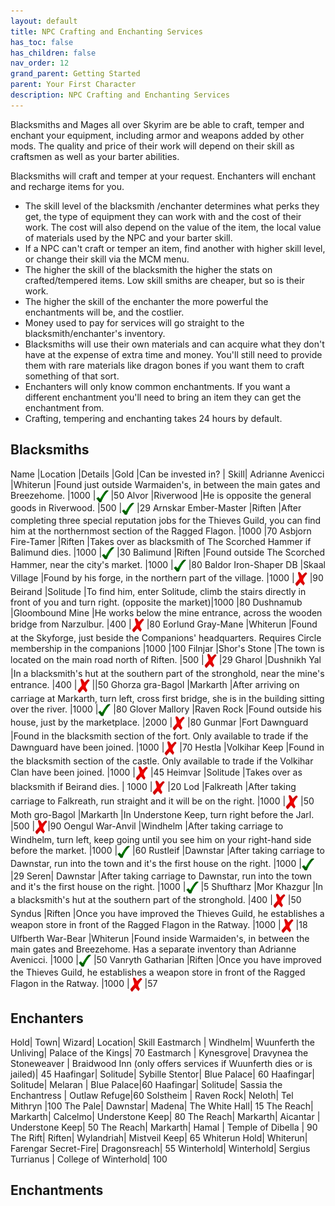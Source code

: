 ```yaml
---
layout: default
title: NPC Crafting and Enchanting Services
has_toc: false
has_children: false
nav_order: 12
grand_parent: Getting Started
parent: Your First Character
description: NPC Crafting and Enchanting Services
---
```



Blacksmiths and Mages all over Skyrim are be able to craft, temper and enchant your equipment, including armor and weapons added by other mods. The quality and price of their work will depend on their skill as craftsmen as well as your barter abilities.

Blacksmiths will craft and temper at your request. Enchanters will enchant and recharge items for you.

* The skill level of the blacksmith /enchanter determines what perks they get, the type of equipment they can work with and the cost of their work. The cost will also depend on the value of the item, the local value of materials used by the NPC and your barter skill.
* If a NPC can't craft or temper an item, find another with higher skill level, or change their skill via the MCM menu.
* The higher the skill of the blacksmith the higher the stats on crafted/tempered items. Low skill smiths are cheaper, but so is their work.
* The higher the skill of the enchanter the more powerful the enchantments will be, and the costlier.
* Money used to pay for services will go straight to the blacksmith/enchanter's inventory.
* Blacksmiths will use their own materials and can acquire what they don't have at the expense of extra time and money. You'll still need to provide them with rare materials like dragon bones if you want them to craft something of that sort.
* Enchanters will only know common enchantments. If you want a different enchantment you'll need to bring an item they can get the enchantment from.
* Crafting, tempering and enchanting takes 24 hours by default.

## Blacksmiths

Name |Location |Details |Gold |Can be invested in? | Skill|
Adrianne Avenicci |Whiterun |Found just outside Warmaiden's, in between the main gates and Breezehome. |1000 |<img alt="☑" src="../Assets/Green_Tick.svg" style="vertical-align: middle" width="20" height="20"> |50
Alvor |Riverwood |He is opposite the general goods in Riverwood. |500 |<img alt="☑" src="../Assets/Green_Tick.svg" style="vertical-align: middle" width="20" height="20"> |29
Arnskar Ember-Master |Riften |After completing three special reputation jobs for the Thieves Guild, you can find him at the northernmost section of the Ragged Flagon. |1000 |70
Asbjorn Fire-Tamer |Riften |Takes over as blacksmith of The Scorched Hammer if Balimund dies. |1000 |<img alt="☑" src="../Assets/Green_Tick.svg" style="vertical-align: middle" width="20" height="20"> |30
Balimund |Riften |Found outside The Scorched Hammer, near the city's market. |1000 |<img alt="☑" src="../Assets/Green_Tick.svg" style="vertical-align: middle" width="20" height="20"> |80
Baldor Iron-Shaper DB |Skaal Village |Found by his forge, in the northern part of the village. |1000 |<img alt="☒" src="../Assets/Red_Cross.svg" style="vertical-align: middle" width="20" height="23"> |90
Beirand |Solitude |To find him, enter Solitude, climb the stairs directly in front of you and turn right. (opposite the market)|1000 |80
Dushnamub |Gloombound Mine |He works below the mine entrance, across the wooden bridge from Narzulbur. |400 |<img alt="☒" src="../Assets/Red_Cross.svg" style="vertical-align: middle" width="20" height="23"> |80
Eorlund Gray-Mane |Whiterun |Found at the Skyforge, just beside the Companions' headquarters. Requires Circle membership in the companions |1000 |100
Filnjar |Shor's Stone |The town is located on the main road north of Riften. |500 |<img alt="☒" src="../Assets/Red_Cross.svg" style="vertical-align: middle" width="20" height="23"> |29
Gharol |Dushnikh Yal |In a blacksmith's hut at the southern part of the stronghold, near the mine's entrance. |400 |<img alt="☒" src="../Assets/Red_Cross.svg" style="vertical-align: middle" width="20" height="23"> ||50
Ghorza gra-Bagol |Markarth |After arriving on carriage at Markarth, turn left, cross first bridge, she is in the building sitting over the river. |1000 |<img alt="☑" src="../Assets/Green_Tick.svg" style="vertical-align: middle" width="20" height="20"> |80
Glover Mallory |Raven Rock |Found outside his house, just by the marketplace. |2000 |<img alt="☒" src="../Assets/Red_Cross.svg" style="vertical-align: middle" width="20" height="23"> |80
Gunmar  |Fort Dawnguard |Found in the blacksmith section of the fort. Only available to trade if the Dawnguard have been joined. |1000 |<img alt="☒" src="../Assets/Red_Cross.svg" style="vertical-align: middle" width="20" height="23"> |70
Hestla  |Volkihar Keep |Found in the blacksmith section of the castle. Only available to trade if the Volkihar Clan have been joined. |1000 |<img alt="☒" src="../Assets/Red_Cross.svg" style="vertical-align: middle" width="20" height="23"> |45
Heimvar |Solitude |Takes over as blacksmith if Beirand dies. | 1000 |<img alt="☒" src="../Assets/Red_Cross.svg" style="vertical-align: middle" width="20" height="23"> |20
Lod |Falkreath |After taking carriage to Falkreath, run straight and it will be on the right. |1000 |<img alt="☒" src="../Assets/Red_Cross.svg" style="vertical-align: middle" width="20" height="23"> |50
Moth gro-Bagol |Markarth |In Understone Keep, turn right before the Jarl. |500 |<img alt="☒" src="../Assets/Red_Cross.svg" style="vertical-align: middle" width="20" height="23">|90
Oengul War-Anvil |Windhelm |After taking carriage to Windhelm, turn left, keep going until you see him on your right-hand side before the market. |1000 |<img alt="☑" src="../Assets/Green_Tick.svg" style="vertical-align: middle" width="20" height="20"> |60
Rustleif |Dawnstar |After taking carriage to Dawnstar, run into the town and it's the first house on the right. |1000 |<img alt="☑" src="../Assets/Green_Tick.svg" style="vertical-align: middle" width="20" height="20"> |29
Seren| Dawnstar |After taking carriage to Dawnstar, run into the town and it's the first house on the right. |1000 |<img alt="☑" src="../Assets/Green_Tick.svg" style="vertical-align: middle" width="20" height="20"> |5
Shuftharz |Mor Khazgur |In a blacksmith's hut at the southern part of the stronghold. |400 |<img alt="☒" src="../Assets/Red_Cross.svg" style="vertical-align: middle" width="20" height="23"> |50
Syndus |Riften |Once you have improved the Thieves Guild, he establishes a weapon store in front of the Ragged Flagon in the Ratway. |1000 |<img alt="☒" src="../Assets/Red_Cross.svg" style="vertical-align: middle" width="20" height="23"> |18
Ulfberth War-Bear |Whiterun |Found inside Warmaiden's, in between the main gates and Breezehome. Has a separate inventory than Adrianne Avenicci. |1000 |<img alt="☑" src="../Assets/Green_Tick.svg" style="vertical-align: middle" width="20" height="20"> |50
Vanryth Gatharian |Riften |Once you have improved the Thieves Guild, he establishes a weapon store in front of the Ragged Flagon in the Ratway. |1000 |<img alt="☒" src="../Assets/Red_Cross.svg" style="vertical-align: middle" width="20" height="23"> |57

## Enchanters

Hold| 	Town| Wizard| Location| Skill
Eastmarch |	Windhelm| 	Wuunferth the Unliving| 	Palace of the Kings| 70
Eastmarch | Kynesgrove| Dravynea the Stoneweaver | Braidwood Inn (only offers services if Wuunferth dies or is jailed)| 45
Haafingar| 	Solitude| 	Sybille Stentor| 	Blue Palace| 60
Haafingar| 	Solitude| 	Melaran | Blue Palace|60
Haafingar| 	Solitude| 	Sassia the Enchantress | Outlaw Refuge|60
Solstheim | Raven Rock| Neloth| Tel Mithryn |100
The Pale| 	Dawnstar| 	Madena| 	The White Hall| 15
The Reach| 	Markarth| 	Calcelmo| 	Understone Keep| 80
The Reach| 	Markarth|   Aicantar |	Understone Keep| 50
The Reach| 	Markarth|   Hamal | Temple of Dibella	| 90
The Rift| 	Riften| 	Wylandriah| 	Mistveil Keep| 65
Whiterun Hold| 	Whiterun| 	Farengar Secret-Fire| 	Dragonsreach| 55
Winterhold| Winterhold| 	Sergius Turrianus | 	College of Winterhold| 100

## Enchantments





